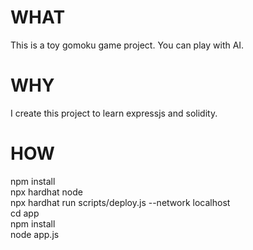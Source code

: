 # WHAT
This is a toy gomoku game project. You can play with AI.
# WHY
I create this project to learn expressjs and solidity.
# HOW
npm install  
npx hardhat node  
npx hardhat run scripts/deploy.js --network localhost  
cd app  
npm install  
node app.js  